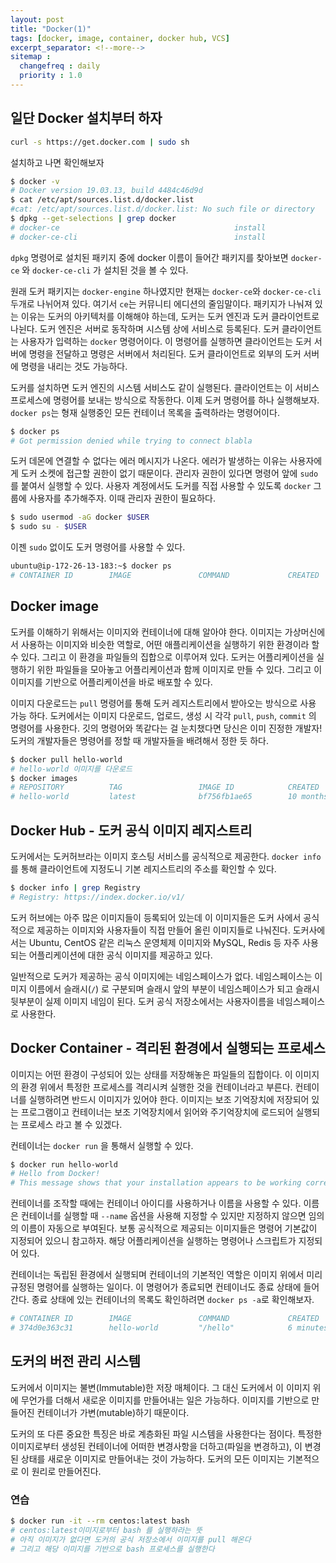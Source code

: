 ```yaml
---
layout: post
title: "Docker(1)"
tags: [docker, image, container, docker hub, VCS]
excerpt_separator: <!--more-->
sitemap :
  changefreq : daily
  priority : 1.0
---
```


## 일단 Docker 설치부터 하자

<!--more-->

```bash
curl -s https://get.docker.com | sudo sh
```

설치하고 나면 확인해보자

```bash
$ docker -v
# Docker version 19.03.13, build 4484c46d9d
$ cat /etc/apt/sources.list.d/docker.list
#cat: /etc/apt/sources.list.d/docker.list: No such file or directory
$ dpkg --get-selections | grep docker
# docker-ce                                       install
# docker-ce-cli                                   install
```

`dpkg` 명령어로 설치된 패키지 중에 docker 이름이 들어간 패키지를 찾아보면 `docker-ce` 와 `docker-ce-cli` 가 설치된 것을 볼 수 있다. 

원래 도커 패키지는 `docker-engine` 하나였지만 현재는 `docker-ce`와 `docker-ce-cli`두개로 나뉘어져 있다. 여기서 `ce`는 커뮤니티 에디션의 줄임말이다. 패키지가 나눠져 있는 이유는 도커의 아키텍처를 이해해야 하는데, 도커는 도커 엔진과 도커 클라이언트로 나뉜다. 도커 엔진은 서버로 동작하며 시스템 상에 서비스로 등록된다. 도커 클라이언트는 사용자가 입력하는  `docker` 명령어이다. 이 명령어를 실행하면 클라이언트는 도커 서버에 명령을 전달하고 명령은 서버에서 처리된다. 도커 클라이언트로 외부의 도커 서버에 명령을 내리는 것도 가능하다. 

도커를 설치하면 도커 엔진의 시스템 서비스도 같이 실행된다. 클라이언트는 이 서비스 프로세스에 명령어를 보내는 방식으로 작동한다. 이제 도커 명령어를 하나 실행해보자. `docker ps`는 형재 실행중인 모든 컨테이너 목록을 출력하라는 명령어이다. 

```bash
$ docker ps
# Got permission denied while trying to connect blabla
```

도커 데몬에 연결할 수 없다는 에러 메시지가 나온다. 에러가 발생하는 이유는 사용자에게 도커 소켓에 접근할 권한이 없기 때문이다. 관리자 권한이 있다면 명령어 앞에 `sudo`를 붙여서 실행할 수 있다. 사용자 계정에서도 도커를 직접 사용할 수 있도록 `docker` 그룹에 사용자를 추가해주자. 이때 관리자 권한이 필요하다.

```bash
$ sudo usermod -aG docker $USER
$ sudo su - $USER
```

이젠 `sudo` 없이도 도커 명령어를 사용할 수 있다.

```bash
ubuntu@ip-172-26-13-183:~$ docker ps
# CONTAINER ID        IMAGE               COMMAND             CREATED             STATUS              PORTS               NAMES

```

## Docker image

도커를 이해하기 위해서는 이미지와 컨테이너에 대해 알아야 한다. 이미지는 가상머신에서 사용하는 이미지와 비슷한 역할로, 어떤 애플리케이션을 실행하기 위한 환경이라 할 수 있다. 그리고 이 환경을 파일들의 집합으로 이루어져 있다. 도커는 어플리케이션을 실행하기 위한 파일들을 모아놓고 어플리케이션과 함께 이미지로 만들 수 있다. 그리고 이 이미지를 기반으로 어플리케이션을 바로 배포할 수 있다. 

이미지 다운로드는 `pull` 명령어를 통해 도커 레지스트리에서 받아오는 방식으로 사용 가능 하다. 도커에서는 이미지 다운로드, 업로드, 생성 시 각각 `pull`, `push`, `commit` 의 명령어를 사용한다. 깃의 명령어와 똑같다는 걸 눈치챘다면 당신은 이미 진정한 개발자! 도커의 개발자들은 명령어를 정할 때 개발자들을 배려해서 정한 듯 하다.

```bash
$ docker pull hello-world
# hello-world 이미지를 다운로드
$ docker images
# REPOSITORY          TAG                 IMAGE ID            CREATED             SIZE
# hello-world         latest              bf756fb1ae65        10 months ago       13.3kB
```



## Docker Hub - 도커 공식 이미지 레지스트리

도커에서는 도커허브라는 이미지 호스팅 서비스를 공식적으로 제공한다. `docker info`를 통해 클라이언트에 지정도니 기본 레지스트리의 주소를 확인할 수 있다.

```bash
$ docker info | grep Registry
# Registry: https://index.docker.io/v1/
```

도커 허브에는 아주 많은 이미지들이 등록되어 있는데 이 이미지들은 도커 사에서 공식적으로 제공하는 이미지와 사용자들이 직접 만들어 올린 이미지들로 나눠진다. 도커사에서는 Ubuntu, CentOS 같은 리눅스 운영체제 이미지와 MySQL, Redis 등 자주 사용되는 어플리케이션에 대한 공식 이미지를 제공하고 있다. 

일반적으로 도커가 제공하는 공식 이미지에는 네임스페이스가 없다. 네임스페이스는 이미지 이름에서 슬래시(`/`) 로 구분되며 슬래시 앞의 부분이 네임스페이스가 되고 슬래시 뒷부분이 실제 이미지 네임이 된다. 도커 공식 저장소에서는 사용자이름을 네임스페이스로 사용한다. 

## Docker Container - 격리된 환경에서 실행되는 프로세스

이미지는 어떤 환경이 구성되어 있는 상태를 저장해놓은 파일들의 집합이다. 이 이미지의 환경 위에서 특정한 프로세스를 격리시켜 실행한 것을 컨테이너라고 부른다. 컨테이너를 실행하려면 반드시 이미지가 있어야 한다. 이미지는 보조 기억장치에 저장되어 있는 프로그램이고 컨테이너는 보조 기억장치에서 읽어와 주기억장치에 로드되어 실행되는 프로세스 라고 볼 수 있겠다. 

컨테이너는 `docker run` 을 통해서 실행할 수 있다. 

```bash
$ docker run hello-world
# Hello from Docker!
# This message shows that your installation appears to be working correctly.
```

컨테이너를 조작할 때에는 컨테이너 아이디를 사용하거나 이름을 사용할 수 있다. 이름은 컨테이너를 실행할 때 `--name` 옵션을 사용해 지정할 수 있지만 지정하지 않으면 임의의 이름이 자동으로 부여된다. 보통 공식적으로 제공되는 이미지들은 명령어 기본값이 지정되어 있으니 참고하자. 해당 어플리케이션을 실행하는 명령어나 스크립트가 지정되어 있다. 

컨테이너는 독립된 환경에서 실행되며 컨테이너의 기본적인 역할은 이미지 위에서 미리 규정된 명령어를 실행하는 일이다. 이 명령어가 종료되면 컨테이너도 종료 상태에 들어간다. 종료 상태에 있는 컨테이너의 목록도 확인하려면 `docker ps -a`로 확인해보자.

```bash
# CONTAINER ID        IMAGE               COMMAND             CREATED             STATUS                     PORTS               NAMES
# 374d0e363c31        hello-world         "/hello"            6 minutes ago       Exited (0) 6 minutes ago                       distracted_chebyshev
```

## 도커의 버전 관리 시스템

도커에서 이미지는 불변(Immutable)한 저장 매체이다. 그 대신 도커에서 이 이미지 위에 무언가를 더해서 새로운 이미지를 만들어내는 일은 가능하다. 이미지를 기반으로 만들어진 컨테이너가 가변(mutable)하기 때문이다. 

도커의 또 다른 중요한 특징은 바로 계층화된 파일 시스템을 사용한다는 점이다.  특정한 이미지로부터 생성된 컨테이너에 어떠한 변경사항을 더하고(파일을 변경하고), 이 변경된 상태를 새로운 이미지로 만들어내는 것이 가능하다. 도커의 모든 이미지는 기본적으로 이 원리로 만들어진다. 

### 연습
```bash
$ docker run -it --rm centos:latest bash
# centos:latest이미지로부터 bash 를 실행하라는 뜻
# 아직 이미지가 없다면 도커의 공식 저장소에서 이미지를 pull 해온다
# 그리고 해당 이미지를 기반으로 bash 프로세스를 실행한다
```
